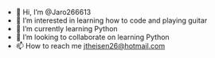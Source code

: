 - 👋 Hi, I’m @Jaro266613
- 👀 I’m interested in learning how to code and playing guitar
- 🌱 I’m currently learning Python
- 💞️ I’m looking to collaborate on learning Python
- 📫 How to reach me jtheisen26@hotmail.com

<!---
Jaro266613/Jaro266613 is a ✨ special ✨ repository because its `README.md` (this file) appears on your GitHub profile.
You can click the Preview link to take a look at your changes.
--->
